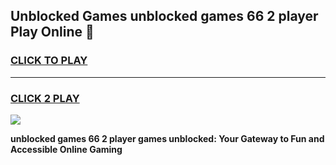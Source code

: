 
## Unblocked Games unblocked games 66 2 player Play Online 👋
<h3>
<a href="https://news.freeplayer.one?title=unblocked_games_66_2_player&ref=17F">CLICK TO PLAY</a></h3>
<hr>

<h3>
<a href="https://news.freeplayer.one?title=unblocked_games_66_2_player&ref=17F">CLICK 2 PLAY</a>
  
</h3>

<a href="https://news.freeplayer.one?title=unblocked_games_66_2_player&ref=17F/"><img src="https://clearcache.store/games.png"></a>


**unblocked games 66 2 player games unblocked: Your Gateway to Fun and Accessible Online Gaming**

